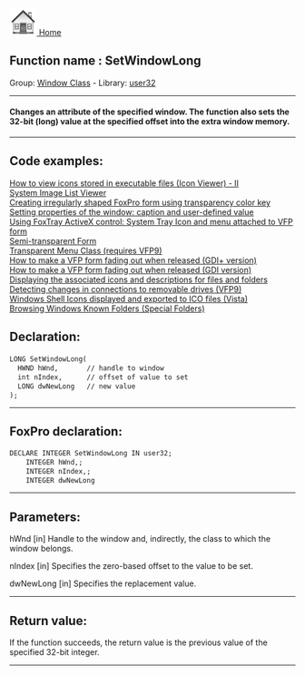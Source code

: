 [<img src="../../images/home.png"> Home ](https://github.com/VFPX/Win32API)  

## Function name : SetWindowLong
Group: [Window Class](../../functions_group.md#Window_Class)  -  Library: [user32](../../../libraries.md#user32)  
***  


#### Changes an attribute of the specified window. The function also sets the 32-bit (long) value at the specified offset into the extra window memory.
***  


## Code examples:
[How to view icons stored in executable files (Icon Viewer) - II](../../samples/sample_019.md)  
[System Image List Viewer](../../samples/sample_021.md)  
[Creating irregularly shaped FoxPro form using transparency color key](../../samples/sample_033.md)  
[Setting properties of the window: caption and user-defined value](../../samples/sample_182.md)  
[Using FoxTray ActiveX control: System Tray Icon and menu attached to VFP form](../../samples/sample_336.md)  
[Semi-transparent Form](../../samples/sample_453.md)  
[Transparent Menu Class (requires VFP9)](../../samples/sample_496.md)  
[How to make a VFP form fading out when released (GDI+ version)](../../samples/sample_527.md)  
[How to make a VFP form fading out when released (GDI version)](../../samples/sample_528.md)  
[Displaying the associated icons and descriptions for files and folders](../../samples/sample_530.md)  
[Detecting changes in connections to removable drives (VFP9)](../../samples/sample_573.md)  
[Windows Shell Icons displayed and exported to ICO files (Vista)](../../samples/sample_575.md)  
[Browsing Windows Known Folders (Special Folders)](../../samples/sample_576.md)  

## Declaration:
```foxpro  
LONG SetWindowLong(
  HWND hWnd,       // handle to window
  int nIndex,      // offset of value to set
  LONG dwNewLong   // new value
);  
```  
***  


## FoxPro declaration:
```foxpro  
DECLARE INTEGER SetWindowLong IN user32;
	INTEGER hWnd,;
	INTEGER nIndex,;
	INTEGER dwNewLong  
```  
***  


## Parameters:
hWnd 
[in] Handle to the window and, indirectly, the class to which the window belongs. 

nIndex 
[in] Specifies the zero-based offset to the value to be set. 

dwNewLong 
[in] Specifies the replacement value.   
***  


## Return value:
If the function succeeds, the return value is the previous value of the specified 32-bit integer.  
***  

